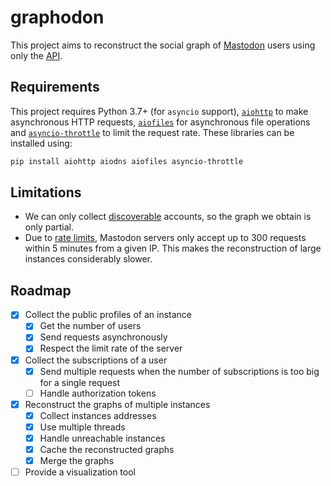 # graphodon

This project aims to reconstruct the social graph of [Mastodon](https://joinmastodon.org/) users using only the [API](https://docs.joinmastodon.org/methods/).

## Requirements

This project requires Python 3.7+ (for `asyncio` support), [`aiohttp`](https://docs.aiohttp.org/en/stable/) to make asynchronous HTTP requests, [`aiofiles`](https://github.com/Tinche/aiofiles) for asynchronous file operations and [`asyncio-throttle`](https://github.com/hallazzang/asyncio-throttle) to limit the request rate.
These libraries can be installed using:
```sh
pip install aiohttp aiodns aiofiles asyncio-throttle
```

## Limitations

- We can only collect [discoverable](https://docs.joinmastodon.org/entities/Account/#discoverable) accounts, so the graph we obtain is only partial.
- Due to [rate limits](https://docs.joinmastodon.org/api/rate-limits/), Mastodon servers only accept up to 300 requests within 5 minutes from a given IP. This makes the reconstruction of large instances considerably slower.

## Roadmap

- [x] Collect the public profiles of an instance
    - [x] Get the number of users
    - [x] Send requests asynchronously
    - [x] Respect the limit rate of the server
- [x] Collect the subscriptions of a user
    - [x] Send multiple requests when the number of subscriptions is too big for a single request
    - [ ] Handle authorization tokens
- [x] Reconstruct the graphs of multiple instances
    - [x] Collect instances addresses
    - [x] Use multiple threads
    - [x] Handle unreachable instances
    - [x] Cache the reconstructed graphs
    - [x] Merge the graphs
- [ ] Provide a visualization tool

